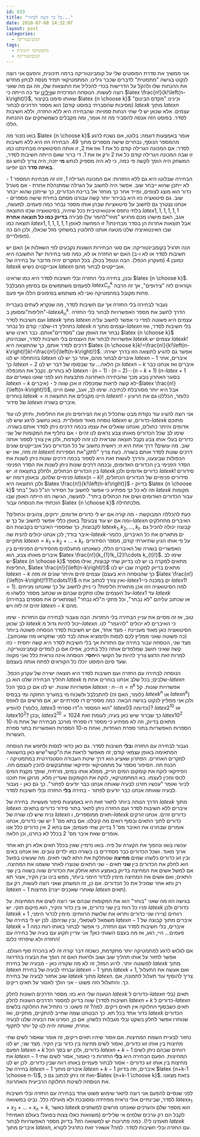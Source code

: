 ```yaml
---
id: 633
title: "כל כך קשה לבחור..."
date: 2010-07-08 14:32:07
layout: post
categories: 
  - קומבינטוריקה
tags: 
  - מתמטיקה תיכונית
  - קומבינטוריקה
---
```

אני ממשיך את סדרת הפוסטים שלי על קומבינטוריקה ברמה תיכונית, והפעם אני רוצה לנקוט בגישה "מתמטית" לדברים שכבר גילינו. המתמטיקאי תמיד מנסה לבחון מחדש את ההנחות שלו ולהקל על הדרישות בכדי להכליל את התוצאות שלו, וזה גם מה שאני רוצה לעשות. הנוסחה המרכזית ש<a href="http://www.gadial.net/?p=534">גילינו</a> עד כה הייתה כי $latex \frac{n!}{k!\left(n-k\right)!}$, שאותו סימנו בקיצור $latex {n \choose k}$ וכינינו "מקדם הבינום"(מסיבות שהסברתי בפוסט קודם) הוא מספר הדרכים לבחור $latex k$ מתוך $latex n$ עצמים. אלא שכאן יש לי שתי הנחות סמויות: שהבחירה היא ללא החזרה, וללא חשיבות לסדר. בפוסט הזה אנסה להסביר מה זה אומר, ומה מקבלים כשמשחקים עם ההנחות הללו.

בואו נזכור מה $latex {n \choose k}$ אומר באמצעות דוגמה: בלוטו, אם נשכח לרגע מהמספר הנוסף, נבחרים שישה מספרים מתוך 49. הבחירה הזו היא ללא חשיבות לסדר: אם המכונה הגרילה קודם כל את 1 ואז את 2, זו אותה הסיטואציה מבחינתנו כמו זו שבה המכונה הגרילה קודם כל את 2 ורק אז את 1. די ברור שאם הייתה חשיבות לסדר, המשחק היה הופך לקשה פי כמה, כי לא היה מספיק לנחש <strong>מי</strong> יזכה; היה צריך לנחש גם <strong>באיזה סדר</strong> הם יופיעו.

הבחירה שבלוטו היא גם ללא החזרות: אם המכונה הגרילה 1, זהו זה מבחינת המספר 1 - לא ייתכן שהוא ייבחר שוב. אפשר היה לחשוב על הגרלה שמתנהלת אחרת - אם מוגרל כדור הוא מוצג לצופים, ומייד אחר כך מוחזר אל בריכת הכדורים, כך שייתכן שהוא ייבחר שוב. גם סיטואציה כזו היא בבירור יותר קשה עבורנו מסתם בחירת שישה מספרים - אנחנו נצטרך גם לחשוב על סיטואציות שבהן אותו מספר נבחר כמה פעמים. למעשה, בלתי נתפס אינטואיטיבית ככל שיהיה, בסיטואציה שכזו התוצאה $latex 1,1,1,1,1,1$ סבירה <strong>בדיוק כמו כל תוצאה אחרת</strong> (אגב, האם מישהו מכם מרגיש "מוזר"להמר על תוצאה כמו $latex 1,1,1,1,1,1$ אבל תוצאות אחרות הן בסדר מבחינתו? זו המחשה לאופן שבו האינטואיציה שלנו מטעה אותנו לחלוטין במשחקי מזל שכאלו, ולכן הם כה פופולריים).

הנה תרגיל בקומבינטוריקה: אם סוגי הבחירות השונות נקבעים לפי השאלות א) האם יש חשיבות לסדר או לא ו-ב) האם יש החזרה או לא, כמה סוגי בחירות יש? התשובה היא כמובן 4 (מעקרון הכפל). הבה ונטפל בכולן. בכל המקרים יהיה מדובר על בחירה של $latex k$ אובייקטים כשיש $latex n$ אובייקטים לבחור מהם.

ובכן, בחירה בלי החזרה ובלי חשיבות לסדר היא כמו שראינו $latex {n \choose k}$. לפעמים משתמשים גם בסימון המבלבל $latex C_{n}^{k}$ וקוראים לזה "צירופים", אך זה הרבה פחות מקובל במתמטיקה ואני לא משתמש בסימונים הללו אף פעם.

נעבור לבחירה בלי החזרה אך עם חשיבות לסדר, מה שנקרא לעתים בעברית "חליפות"ומסומן ב-$latex A_{n}^{k}$. הדרך לחשב את מספר האפשרויות לבחור בלי החזרה ועם חשיבות לסדר $latex k$ מתוך $latex n$ עצמים היא פשוטה למדי כי אפשר לחשוב עליה כתהליך דו-שלבי: קודם כל נבחר $latex k$ עצמים מתוך ה-$latex n$ בלי חשיבות לסדר, ואז נבחר את האופן שבו "מסדרים"אותם. כבר ראינו שיש $latex {n \choose k}$ אפשרויות לבחור את העצמים בלי חשיבות לסדר, ושבהינתן $latex k$ עצמים יש $latex k!$ דרכים לסדר אותם, כך שהתוצאה היא $latex {n \choose k}k!=\frac{n!}{k!\left(n-k\right)!}k!=\frac{n!}{\left(n-k\right)!}$. אפשר גם להגיע לתוצאה הזו בדרך ישירה: בהתחלה יש לנו $latex n$ איברים לבחור מהם, אחר כך יש לנו $latex n-1$ איברים, אחר כך $latex n-2$ וכן הלאה... עד שבסופו של דבר יש לנו $latex n-k$ איברים ואז אנחנו כבר לא בוחרים. נקבל את המכפלה $latex n\cdot\left(n-1\right)\cdot\left(n-2\right)\cdots\left(n-k+1\right)$ (ה-$latex +1$ בסוגר האחרון נובע מכך שהבחירה האחרונה מתבצעת רגע לפני שאנו נשארים עם $latex n-k$ איברים) - לא קשה לראות שמכפלה זו אכן שווה ל-$latex \frac{n!}{\left(n-k\right)!}$, אבל היא יותר מסורבלת לכתיבה. שימו לב, אגב, שאם היינו בוחרים $latex k=n$ היינו מקבלים את התוצאה $latex n!$ - כלומר, הכללנו גם את הרעיון של סידור $latex n$ איברים בשורה.

אני רוצה להציג עוד נקודת מבט שתכליל הן את הצירופים והן את החליפות, ותיתן לנו עוד נוסחה מאוד פופולרית. בואו נחשוב לרגע שיש לנו $latex n$ כדורים, ש-$latex k$ מתוכם אדומים והיתר כחולים, ואנחנו שואלים את עצמו בכמה דרכים ניתן לסדר אותם בשורה. שימו לב שכל הכדורים מאותו צבע נראים לנו זהים - אם נחליף את המקומות של שני כדורים בעלי אותו צבע נקבל תוצאה שנראית לנו זהה לקודמת, ולכן אין צורך לספור אותה שוב. מה עושים? דרך אחת היא זו: ראשית נחשוב על כל הכדורים כעל אובייקטים שונים זה מזה, ואז יש $latex n!$ דרכים שונות לסדר אותם בשורה. כעת צריך "לתקן"את הספירות הכפולות שביצענו, והדרך לעשות זאת היא לספור בכמה דרכים שונות ניתן לשנות את הסדר הפנימי בין הכדורים האדומים, ובכמה דרכים שונות ניתן לשנות את הסדר הפנימי בין הכדורים הכחולים, ולחלק בתוצאה זו. יש $latex k$ כדורים אדומים ולכן $latex k!$ סידורים פנימיים שלהם, ובאופן דומה יש $latex \left(n-k\right)!$ סידורים פנימיים של הכדורים הכחולים, ולכן התוצאה היא $latex \frac{n!}{k!\left(n-k!\right)}$ - בדיוק $latex {n \choose k}$ וזה לא כל כך מפתיע כי אפשר לחשוב על הסידור הנ"ל כעל "בחר $latex k$ מקומות עבור הכדורים האדומים ושים את הכחולים ביתר". למעשה, הגישה הזו הייתה האופן שבו הוכחתי את הנוסחה עבור $latex {n \choose k}$ מלכתחילה.

כעת להכללה המבוקשת - מה קורה אם יש לי כדורים אדומים, ירוקים, צהובים וכחולים? ומה אם יש עוד צבעים? באופן כללי אפשר לחשוב על כך ש-$latex n$ האיברים מתחלקים לקבוצות, כך שמספרי האיברים בקבוצות הם $latex k_{1},k_{2},\dots,k_{t}$. קבוצה יכולה להכיל גם איבר בודד; לכן אנחנו יכולים להניח שה-$latex k$-ים מתארים את כל האיברים, כלומר מתקיים $latex n=k_{1}+k_{2}+\dots+k_{t}$. על פי אותו הגיון שתיארתי קודם, מספר הסידורים האפשריים בשורה של האיברים הללו, כשאנחנו מתעלמים מהסידורים הפנימיים בין איברים מאותו צבע, הוא $latex \frac{n!}{k_{1}!k_{2}!\cdots k_{t}!}$. שימו לב ש-$latex {n \choose k}$ מתאים למקרה בו יש לנו בדיוק שתי קבוצות, ואילו מספר החליפות, $latex \frac{n!}{\left(n-k\right)!}$ מתאים בדיוק למקרה שבו יש לנו $latex n-k$ עצמים זהים והיתר שונים זה מזה (כך שהנוסחה היא בעצם $latex \frac{n!}{\left(n-k\right)!1!1!\cdots1!}$ ואין צורך לכתוב את ה-$latex 1$-ים במכנה כי $latex 1!=1$). למה הסיטואציה הזו אכן מתארת חליפות? כי ניתן לחשוב על כך שאנחנו מניחים על העצמים שלנו פתקים שבהם או שכתוב מספר כלשהו מ-$latex 1$ עד $latex k$ (שמתארים את מספרם בבחירה) או שכתוב עליהם "לא נבחר", וכל פתקי ה"לא נבחר" זהים זה לזה ויש $latex n-k$ מהם.

טוב, אז זה מסיים את עניין הבחירה בלי החזרות. הבה ונעבור לבחירה עם החזרות - שימו לב שכאן $latex k$ יכול להיות גדול מ-$latex n$ כי האיברים לא יכולים "להיגמר" לנו. הסיטואציה כאן מאוד מעניינת - מצד אחד, אם יש חשיבות לסדר הנוסחה פשוטה ביותר (כה פשוטה שאני ממליץ לכם לנסות ולהמציא אותה לבד לפני שתקראו מה שאכתוב). מצד שני, הנוסחה עבור בחירה עם החזרות אך בלי חשיבות לסדר היא קשה יחסית - כה קשה שאיני חושב שמלמדים אותה כלל בתיכון, אפילו אם כן לומדים קומבינטוריקה. למרות זאת הדגש צריך להיות על הקושי ה<strong>יחסי</strong>: הנוסחה אינה נוראית כלל ואני מקווה שעד סיום הפוסט יוכלו כל הקוראים לפתח אותה בעצמם.

הנוסחה לבחירה עם החזרה ועם חשיבות לסדר היא תוצאה ישירה של עקרון הכפל. תהליך הבחירה שלנו הוא בן $latex k$ שלבים; בכל שלב אנחנו בוחרים אחת מ-$latex n$ אפשרויות שונות. יש לנו אם כן בסך הכל $latex n\cdot n\cdots n=n^{k}$ אפשרויות שונות. קל להתבלבל ולשכוח מי במעריך החזקה ומי בבסיס (כלומר, האם זה $latex k^{n}$ או $latex n^{k}$) ולכן אני ממליץ לנקוט בגישה הבאה: כמה מספרים דו ספרתיים יש, אם מרשים גם לאפס להופיע (כלומר, $latex 3$ הוא המספר ה"דו ספרתי" $latex 03$ וכדומה)? $latex 2^{10}$ או $latex 10^{2}$? ובכן, $latex 2^{10}=1024$ כך שברור שיש כאן בעיה; לעומת זאת $latex 10^{2}$ מתאים בדיוק, וזה לא מפתיע כי מספר דו ספרתי מורכב מבחירה של אחת מ-10 הספרות האפשריות בתור ספרת האחדות, ואחת מ-10 הספרות האפשריות בתור ספרת העשרות.

נעבור לבחירה עם החזרה ו<strong>בלי</strong> חשיבות לסדר. גם כאן כדאי לנסות ולחפש את הנוסחה המתאימה באופן עצמאי קודם; זה מאפשר לראות את ה"קושי"שיש כאן בהשוואה למקרים האחרים. הפתרון שאציע הוא דרך שיטת העבודה הסטנדרטית במתמטיקה - הכנת תה. הסיפור מספר על מתמטיקאי ופיזיקאי שמתבקשים להכין לעצמם תה. הפיזיקאי לוקח את קומקום המים הריק, ממלא אותו במים, מרתיח, שופך מקצת המים לכוס ומכין לעצמו. בא המתמטיקאי, לוקח את הקומקום שעדיין מלא, מרוקן את תוכנו לכיור ואומר "עכשיו חזרנו לבעיה שאותה אנחנו כבר יודעים לפתור". כך גם כאן - נעבור לבעיה שאותה אנחנו כבר יודעים לפתור - בחירה <strong>בלי</strong> החזרה ובלי חשיבות לסדר.

הדרך הנוחה ביותר לתאר זאת היא באמצעות סיפור מעשיות. בחירה של $latex k$ מתוך $latex n$ איברים ללא חשיבות לסדר ועם החזרה ניתן לתאר בתור סידור כדורים בתאים: נניח שיש לנו שורה של $latex n$ תאים ממוספרים, ו-$latex k$ כדורים זהים. אנחנו זורקים כדורים לתוך התאים ובסוף רואים מה קיבלנו. אם בתא מס' 1 יש שני כדורים, אנחנו אומרים שבחרנו את האיבר מס' 1 בדיוק שתי פעמים; אם בתא 2 אין כדורים כלל אנו אומרים שאת איבר מס' 2 בכלל לא בחרנו, וכן הלאה.

עכשיו בואו ונהפוך את הקערה על פיה. בואו נדמיין שאין בכלל תאים אלא רק תא אחד ארוך מאוד. ושכל הכדורים כבר מסודרים בו בשורה כמו ילדים טובים. ואז אנחנו באים ובין זוג כדורים כלשהו שמים <strong>מחיצה</strong> שמחלקת את התא לשני תאים. מה שעשינו בפועל הוא לחלק את הכדורים בין <strong>שני</strong> תאים - שני התאים שנוצרו לאחר ששמנו את המחיצה. אם למשל אשים את המחיצה בדיוק באמצע התא אחלק את הכדורים שווה בשווה בין שני התאים; ואם אשים את המחיצה מימין לכדור הימני ביותר, ממש בינו ובין הקיר, אצור תא רק ותא אחר שמכיל את כל הכדורים. אם כן, זה המשחק שאני רוצה לעשות, רק עם $latex n-1$ מחיצות (שאחרי שאכניס ייצרו $latex n$ תאים).

בגישה הזו מה שאני "בוחר" הוא את המקומות שבהם אני רוצה לשים את המחיצות. על פניו כל רווח בין שני כדורים, או בין כדור והקיר, הוא מיקום חוקי. יש $latex k$ כדורים ולכן $latex k+1$ רווחים (ציירו שני כדורים ותראו את שלושת הרווחים: מימין לכדור הימני, משמאל לשמאלי, ובין שניהם). לכן יש לי בחירה של $latex n-1$ איברים מתוך קבוצה של $latex k+1$ איברים, בלי חשיבות לסדר ועם החזרה, כי אפשר לבחור באותו רווח כמה פעמים... היי, רגע, אז מה בעצם השגתי כאן? אני עדיין תקוע עם בעיה של בחירה עם החזרה ולא שיפרתי כלום!

אם לגלוש לרגע למתמטיקה יותר מתקדמת, כשכזה דבר קורה זה לא בהכרח סוף העולם. אפשר לחזור על אותו תהליך שוב ושוב ולראות האם זה הופך את הבעיה בהדרגה לפשוטה יותר. לרוע המזל, זה לא מה שקורה כאן - מבעיה של בחירת $latex k$ מתוך $latex n$ עברתי לבעיה של בחירת $latex n-1$ מתוך $latex k+1$, ואם אעשה את התעלול שוב אחזור לבעיה של בחירת $latex k$ מתוך $latex n$. צריך להוסיף עוד תעלול לתמונה, אם כך. והתעלול הזה פשוט - אני הולך לאסור על תאים ריקים.

הטענה שלי היא כזו: מספר הדרכים השונות לחלק $latex k$ כדורים ל-$latex n$ תאים (בלי חשיבות לסדר) שווה בדיוק למספר הדרכים השונות לחלק $latex n+k$ כדורים ל-$latex n$ תאים כשבסוף החלוקה אין תאים ריקים. למה? זה פשוט: כי נתחיל את החלוקה בלשים כדור אחד בכל תא. כך הבטחנו שמה שחייב להתקיים, מתקיים, ואז $latex k$ הכדורים שנותרו אפשר לחלק בשקט ובלי מגבלות כלשהן. אם כן, המרנו את הבעיה שלנו לבעיה אחרת, שאותה יהיה לנו קל יותר לתקוף.

נחזור לבעיית השמת המחיצות. אם אסור שיהיו תאים ריקים, זה אומר שאסור לשים שתי מחיצות בין אותו זוג כדורים, ואסור לשים מחיצה בין כדור ובין הקיר. מצד שני, יש לנו הפעם $latex n+k$ כדורים, ולכן יש בסך הכל $latex n+k-1$ רווחים שבהם ניתן לשים את $latex n-1$ המחיצות. הפעם הבחירה היא <strong>בלי</strong> החזרות כי כאמור, אסור לשים שתי מחיצות בין אותו זוג כדורים - אסור לבחור פעמיים באותו רווח שבין כדורים. לכן יש לנו בחירה של $latex n-1$ איברים מתוך $latex n+k-1$ איברים, וזה בדיוק $latex {n+k-1 \choose n-1}$, ואת זה ניתן לכתוב גם כ-$latex {n+k-1 \choose k}$. בזאת מצאנו את הנוסחה לשיטת החלוקה הרביעית והאחרונה.

לפני שנסיים להפעם אני רוצה לתאר שימוש פשוט אחד בבחירה עם החזרה ובלי חשיבות לסדר, שבינתיים אולי נראית מפחידה ומסובכת ולא מועילה כלל. נביט במשוואה $latex x_{1}+x_{2}+\dots+x_{n}=k$, כאשר $latex k$ הוא מספר שלם והערכים שאנחנו מרשים למשתנים לקבל הם רק ערכים שלמים אי שליליים (משוואות כאלו צצות בפועל! בעולם האמיתי! תאמינו לי!). כמה פתרונות יש למשוואה הזו? בדיוק מספר האפשרויות לבחור $latex k$ איברים מתוך $latex n$, עם החזרה ובלי חשיבות לסדר. למה? אשאיר זאת כתרגיל לקורא.
